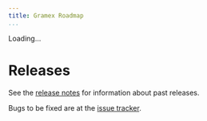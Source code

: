 ```yaml
---
title: Gramex Roadmap
...
```


<script src="https://cdn.jsdelivr.net/npm/lodash@4.17.21/lodash.min.js"></script>
<script src="https://cdn.jsdelivr.net/npm/uifactory@0.0.16" import="roadmap-table.html"></script>

<roadmap-table data:urljson="data">Loading...</roadmap-table>

# Releases

See the [release notes](../release/) for information about past releases.

Bugs to be fixed are at the [issue tracker](http://github.com/gramener/gramex/issues).
